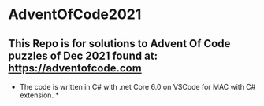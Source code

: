 # AdventOfCode2021
## This Repo is for solutions to Advent Of Code puzzles of Dec 2021 found at: https://adventofcode.com


* The code is written in C# with .net Core 6.0 on VSCode for MAC with C# extension. *
